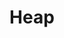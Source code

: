 ---
weight: 800
title: Heap
icon: layers
description: Heap is a Tree-based data structure for priority queues.
date: 
lastmod: 
draft: false
---